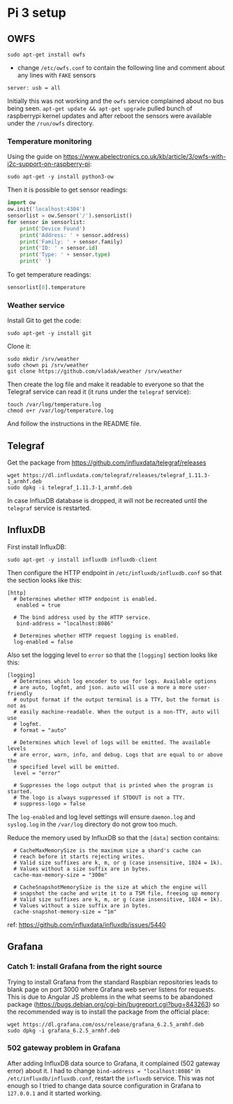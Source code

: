 # Pi 3 setup

## OWFS

```
sudo apt-get install owfs
```

- change `/etc/owfs.conf` to contain the following line and comment about any lines with `FAKE` sensors
```
server: usb = all
```

Initially this was not working and the `owfs` service complained about no bus being seen. `apt-get update && apt-get upgrade` pulled bunch of raspberrypi kernel updates and after reboot the sensors were available under the `/run/owfs` directory.

### Temperature monitoring

Using the guide on https://www.abelectronics.co.uk/kb/article/3/owfs-with-i2c-support-on-raspberry-pi:

```
sudo apt-get -y install python3-ow
```

Then it is possible to get sensor readings:
```python
import ow
ow.init('localhost:4304')
sensorlist = ow.Sensor('/').sensorList()
for sensor in sensorlist:
    print('Device Found')
    print('Address: ' + sensor.address)
    print('Family: ' + sensor.family)
    print('ID: ' + sensor.id)
    print('Type: ' + sensor.type)
    print(' ')
```

To get temperature readings:
```python
sensorlist[0].temperature
```

### Weather service

Install Git to get the code:
```
sudo apt-get -y install git
```

Clone it:
```
sudo mkdir /srv/weather
sudo chown pi /srv/weather
git clone https://github.com/vladak/weather /srv/weather
```

Then create the log file and make it readable to everyone so that the Telegraf service can read it (it runs under the `telegraf` service):
```
touch /var/log/temperature.log
chmod o+r /var/log/temperature.log
```

And follow the instructions in the README file.

## Telegraf

Get the package from https://github.com/influxdata/telegraf/releases
```
wget https://dl.influxdata.com/telegraf/releases/telegraf_1.11.3-1_armhf.deb
sudo dpkg -i telegraf_1.11.3-1_armhf.deb
```

In case InfluxDB database is dropped, it will not be recreated until the `telegraf` service is restarted.

## InfluxDB

First install InfluxDB:
```
sudo apt-get -y install influxdb influxdb-client
```

Then configure the HTTP endpoint in `/etc/influxdb/influxdb.conf` so that the section looks like this:
```
[http]
  # Determines whether HTTP endpoint is enabled.
   enabled = true

  # The bind address used by the HTTP service.
   bind-address = "localhost:8086"

  # Determines whether HTTP request logging is enabled.
  log-enabled = false
```
Also set the logging level to `error` so that the `[logging]` section looks like this:
```
[logging]
  # Determines which log encoder to use for logs. Available options
  # are auto, logfmt, and json. auto will use a more a more user-friendly
  # output format if the output terminal is a TTY, but the format is not as
  # easily machine-readable. When the output is a non-TTY, auto will use
  # logfmt.
  # format = "auto"

  # Determines which level of logs will be emitted. The available levels
  # are error, warn, info, and debug. Logs that are equal to or above the
  # specified level will be emitted.
  level = "error"

  # Suppresses the logo output that is printed when the program is started.
  # The logo is always suppressed if STDOUT is not a TTY.
  # suppress-logo = false
```
The `log-enabled` and log level settings will ensure `daemon.log` and `syslog.log` in the `/var/log` directory do not grow too much.

Reduce the memory used by InfluxDB so that the `[data]` section contains:
```
  # CacheMaxMemorySize is the maximum size a shard's cache can
  # reach before it starts rejecting writes.
  # Valid size suffixes are k, m, or g (case insensitive, 1024 = 1k).
  # Values without a size suffix are in bytes.
  cache-max-memory-size = "300m"

  # CacheSnapshotMemorySize is the size at which the engine will
  # snapshot the cache and write it to a TSM file, freeing up memory
  # Valid size suffixes are k, m, or g (case insensitive, 1024 = 1k).
  # Values without a size suffix are in bytes.
  cache-snapshot-memory-size = "1m"
```
ref: https://github.com/influxdata/influxdb/issues/5440

## Grafana

### Catch 1: install Grafana from the right source

Trying to install Grafana from the standard Raspbian repositories leads to blank page on port 3000 where Grafana web server listens for requests. This is due to Angular JS problems in the what seems to be abandoned package (https://bugs.debian.org/cgi-bin/bugreport.cgi?bug=843263) so the recommended way is to install the package from the official place:
```
wget https://dl.grafana.com/oss/release/grafana_6.2.5_armhf.deb
sudo dpkg -i grafana_6.2.5_armhf.deb
```

### 502 gateway problem in Grafana

After adding InfluxDB data source to Grafana, it complained (502 gateway error) about it. I had to change `bind-address = "localhost:8086"` in `/etc/influxdb/influxdb.conf`, restart the `influxdb` service. This was not enough so I tried to change data source configuration in Grafana to `127.0.0.1` and it started working.
